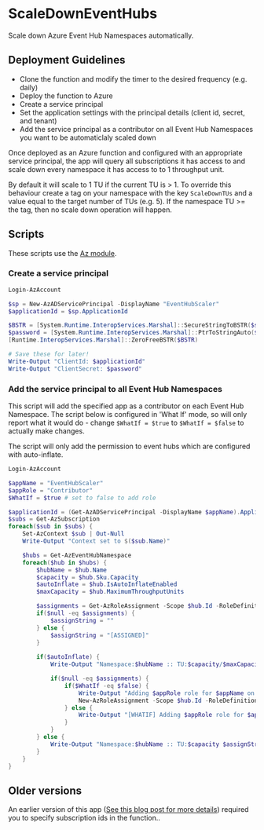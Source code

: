 # ScaleDownEventHubs

Scale down Azure Event Hub Namespaces automatically.

## Deployment Guidelines

- Clone the function and modify the timer to the desired frequency (e.g. daily)
- Deploy the function to Azure
- Create a service principal
- Set the application settings with the principal details (client id, secret, and tenant)
- Add the service principal as a contributor on all Event Hub Namespaces you want to be automaticlaly scaled down

Once deployed as an Azure function and configured with an appropriate service principal, the app will query all subscriptions it has access to and scale down every namespace it has access to to 1 throughput unit.

By default it will scale to 1 TU if the current TU is > 1.  To override this behaviour create a tag on your namespace with the key `ScaleDownTUs` and a value equal to the target number of TUs (e.g. 5).  If the namespace TU >= the tag, then no scale down operation will happen.

## Scripts

These scripts use the [Az module].

### Create a service principal

```powershell
Login-AzAccount

$sp = New-AzADServicePrincipal -DisplayName "EventHubScaler"
$applicationId = $sp.ApplicationId

$BSTR = [System.Runtime.InteropServices.Marshal]::SecureStringToBSTR($sp.Secret)
$password = [System.Runtime.InteropServices.Marshal]::PtrToStringAuto($BSTR)
[Runtime.InteropServices.Marshal]::ZeroFreeBSTR($BSTR)

# Save these for later!
Write-Output "ClientId: $applicationId"
Write-Output "ClientSecret: $password"
```

### Add the service principal to all Event Hub Namespaces

This script will add the specified app as a contributor on each Event Hub Namespace.  The script below is configured in 'What If' mode, so will only report what it would do - change `$WhatIf = $true` to `$WhatIf = $false` to actually make changes.

The script will only add the permission to event hubs which are configured with auto-inflate.

```powershell
Login-AzAccount

$appName = "EventHubScaler"
$appRole = "Contributor"
$WhatIf = $true # set to false to add role

$applicationId = (Get-AzADServicePrincipal -DisplayName $appName).ApplicationId
$subs = Get-AzSubscription
foreach($sub in $subs) {
    Set-AzContext $sub | Out-Null
    Write-Output "Context set to $($sub.Name)"

    $hubs = Get-AzEventHubNamespace
    foreach($hub in $hubs) {
        $hubName = $hub.Name
        $capacity = $hub.Sku.Capacity
        $autoInflate = $hub.IsAutoInflateEnabled
        $maxCapacity = $hub.MaximumThroughputUnits

        $assignments = Get-AzRoleAssignment -Scope $hub.Id -RoleDefinitionName $appRole -ServicePrincipalName $applicationId 
        if($null -eq $assignments) {
            $assignString = ""
        } else {
            $assignString = "[ASSIGNED]"
        }
        
        if($autoInflate) {
            Write-Output "Namespace:$hubName :: TU:$capacity/$maxCapacity $scaleDownTUs $assignString"

            if($null -eq $assignments) {
                if($WhatIf -eq $false) {
                    Write-Output "Adding $appRole role for $appName on $hubName"
                    New-AzRoleAssignment -Scope $hub.Id -RoleDefinitionName $appRole -ApplicationId $applicationId | Out-Null
                } else {
                    Write-Output "[WHATIF] Adding $appRole role for $appName on $hubName"
                }
            }
        } else {
            Write-Output "Namespace:$hubName :: TU:$capacity $assignString"
        }
    }
}
```

## Older versions

An earlier version of this app ([See this blog post for more details](http://tjaddison.com/2017/12/10/Auto-deflating-Event-Hubs-with-a-function-app)) required you to specify subscription ids in the function..

[Az module]: https://docs.microsoft.com/en-us/powershell/azure/install-az-ps
